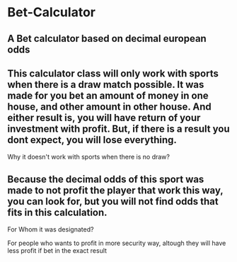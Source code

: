 # Bet-Calculator
A Bet calculator based on decimal european odds
---

This calculator class will only work with sports when there is a draw match possible. It was made for you bet an
amount of money in one house, and other amount in other house. And either result is, you will have return of your
investment with profit. But, if there is a result you dont expect, you will lose everything.
---

Why it doesn't work with sports when there is no draw?

Because the decimal odds of this sport was made to not profit the player that work this way, you can look for,
but you will not find odds that fits in this calculation.
---

For Whom it was designated?

For people who wants to profit in more security way, altough they will have less profit if bet in the exact result
